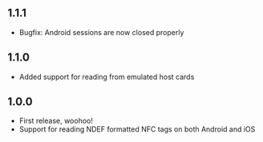 ## 1.1.1

* Bugfix: Android sessions are now closed properly

## 1.1.0

* Added support for reading from emulated host cards

## 1.0.0

* First release, woohoo!
* Support for reading NDEF formatted NFC tags on both Android and iOS
